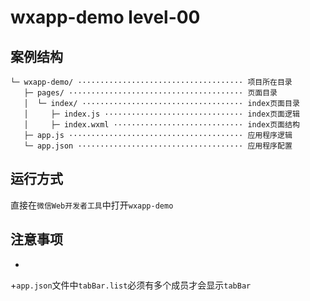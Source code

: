 # wxapp-demo level-00

## 案例结构

```
└─ wxapp-demo/ ····································· 项目所在目录
   ├─ pages/ ······································· 页面目录
   │  └─ index/ ···································· index页面目录
   │     ├─ index.js ······························· index页面逻辑
   │     ├─ index.wxml ····························· index页面结构
   ├─ app.js ······································· 应用程序逻辑
   └─ app.json ····································· 应用程序配置
```

## 运行方式

直接在`微信Web开发者工具`中打开`wxapp-demo`

## 注意事项
 +
 +`app.json`文件中`tabBar.list`必须有多个成员才会显示`tabBar`